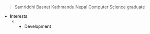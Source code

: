 > Samriddhi Basnet Kathmandu Nepal 
  Computer Science graduate 
 * Interests
   * * Development
   
